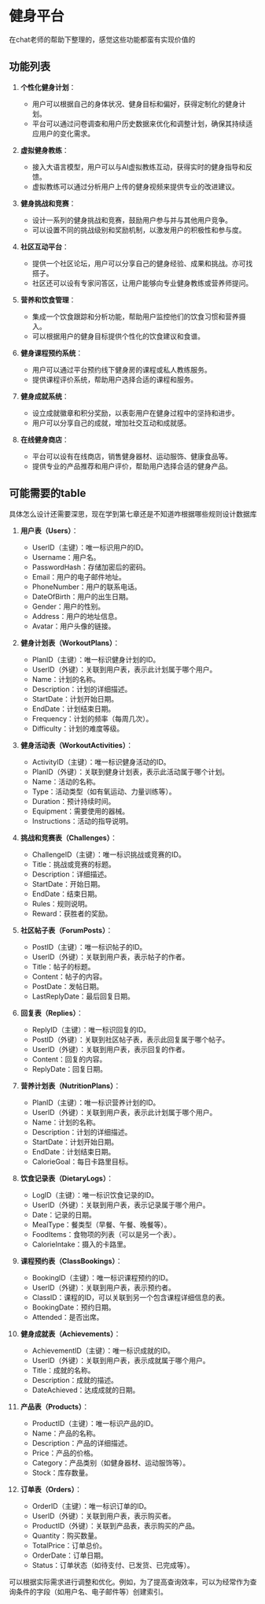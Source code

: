 # 健身平台

在chat老师的帮助下整理的，感觉这些功能都蛮有实现价值的

## 功能列表

1. **个性化健身计划**：
   
   - 用户可以根据自己的身体状况、健身目标和偏好，获得定制化的健身计划。
   - 平台可以通过问卷调查和用户历史数据来优化和调整计划，确保其持续适应用户的变化需求。

2. **虚拟健身教练**：
   
   - 接入大语言模型，用户可以与AI虚拟教练互动，获得实时的健身指导和反馈。
   - 虚拟教练可以通过分析用户上传的健身视频来提供专业的改进建议。

3. **健身挑战和竞赛**：
   
   - 设计一系列的健身挑战和竞赛，鼓励用户参与并与其他用户竞争。
   - 可以设置不同的挑战级别和奖励机制，以激发用户的积极性和参与度。

4. **社区互动平台**：
   
   - 提供一个社区论坛，用户可以分享自己的健身经验、成果和挑战。亦可找搭子。
   - 社区还可以设有专家问答区，让用户能够向专业健身教练或营养师提问。

5. **营养和饮食管理**：
   
   - 集成一个饮食跟踪和分析功能，帮助用户监控他们的饮食习惯和营养摄入。
   - 可以根据用户的健身目标提供个性化的饮食建议和食谱。

6. **健身课程预约系统**：
   
   - 用户可以通过平台预约线下健身房的课程或私人教练服务。
   - 提供课程评价系统，帮助用户选择合适的课程和服务。

7. **健身成就系统**：
   
   - 设立成就徽章和积分奖励，以表彰用户在健身过程中的坚持和进步。
   - 用户可以分享自己的成就，增加社交互动和成就感。

8. **在线健身商店**：
   
   - 平台可以设有在线商店，销售健身器材、运动服饰、健康食品等。
   - 提供专业的产品推荐和用户评价，帮助用户选择合适的健身产品。

## 可能需要的table

具体怎么设计还需要深思，现在学到第七章还是不知道咋根据哪些规则设计数据库

1. **用户表（Users）**：
   
   - UserID（主键）：唯一标识用户的ID。
   - Username：用户名。
   - PasswordHash：存储加密后的密码。
   - Email：用户的电子邮件地址。
   - PhoneNumber：用户的联系电话。
   - DateOfBirth：用户的出生日期。
   - Gender：用户的性别。
   - Address：用户的地址信息。
   - Avatar：用户头像的链接。

2. **健身计划表（WorkoutPlans）**：
   
   - PlanID（主键）：唯一标识健身计划的ID。
   - UserID（外键）：关联到用户表，表示此计划属于哪个用户。
   - Name：计划的名称。
   - Description：计划的详细描述。
   - StartDate：计划开始日期。
   - EndDate：计划结束日期。
   - Frequency：计划的频率（每周几次）。
   - Difficulty：计划的难度等级。

3. **健身活动表（WorkoutActivities）**：
   
   - ActivityID（主键）：唯一标识健身活动的ID。
   - PlanID（外键）：关联到健身计划表，表示此活动属于哪个计划。
   - Name：活动的名称。
   - Type：活动类型（如有氧运动、力量训练等）。
   - Duration：预计持续时间。
   - Equipment：需要使用的器械。
   - Instructions：活动的指导说明。

4. **挑战和竞赛表（Challenges）**：
   
   - ChallengeID（主键）：唯一标识挑战或竞赛的ID。
   - Title：挑战或竞赛的标题。
   - Description：详细描述。
   - StartDate：开始日期。
   - EndDate：结束日期。
   - Rules：规则说明。
   - Reward：获胜者的奖励。

5. **社区帖子表（ForumPosts）**：
   
   - PostID（主键）：唯一标识帖子的ID。
   - UserID（外键）：关联到用户表，表示帖子的作者。
   - Title：帖子的标题。
   - Content：帖子的内容。
   - PostDate：发帖日期。
   - LastReplyDate：最后回复日期。

6. **回复表（Replies）**：
   
   - ReplyID（主键）：唯一标识回复的ID。
   - PostID（外键）：关联到社区帖子表，表示此回复属于哪个帖子。
   - UserID（外键）：关联到用户表，表示回复的作者。
   - Content：回复的内容。
   - ReplyDate：回复日期。

7. **营养计划表（NutritionPlans）**：
   
   - PlanID（主键）：唯一标识营养计划的ID。
   - UserID（外键）：关联到用户表，表示此计划属于哪个用户。
   - Name：计划的名称。
   - Description：计划的详细描述。
   - StartDate：计划开始日期。
   - EndDate：计划结束日期。
   - CalorieGoal：每日卡路里目标。

8. **饮食记录表（DietaryLogs）**：
   
   - LogID（主键）：唯一标识饮食记录的ID。
   - UserID（外键）：关联到用户表，表示记录属于哪个用户。
   - Date：记录的日期。
   - MealType：餐类型（早餐、午餐、晚餐等）。
   - FoodItems：食物项的列表（可以是另一个表）。
   - CalorieIntake：摄入的卡路里。

9. **课程预约表（ClassBookings）**：
   
   - BookingID（主键）：唯一标识课程预约的ID。
   - UserID（外键）：关联到用户表，表示预约者。
   - ClassID：课程的ID，可以关联到另一个包含课程详细信息的表。
   - BookingDate：预约日期。
   - Attended：是否出席。

10. **健身成就表（Achievements）**：
    
    - AchievementID（主键）：唯一标识成就的ID。
    - UserID（外键）：关联到用户表，表示成就属于哪个用户。
    - Title：成就的名称。
    - Description：成就的描述。
    - DateAchieved：达成成就的日期。

11. **产品表（Products）**：
    
    - ProductID（主键）：唯一标识产品的ID。
    - Name：产品的名称。
    - Description：产品的详细描述。
    - Price：产品的价格。
    - Category：产品类别（如健身器材、运动服饰等）。
    - Stock：库存数量。

12. **订单表（Orders）**：
    
    - OrderID（主键）：唯一标识订单的ID。
    - UserID（外键）：关联到用户表，表示购买者。
    - ProductID（外键）：关联到产品表，表示购买的产品。
    - Quantity：购买数量。
    - TotalPrice：订单总价。
    - OrderDate：订单日期。
    - Status：订单状态（如待支付、已发货、已完成等）。

可以根据实际需求进行调整和优化。例如，为了提高查询效率，可以为经常作为查询条件的字段（如用户名、电子邮件等）创建索引。



